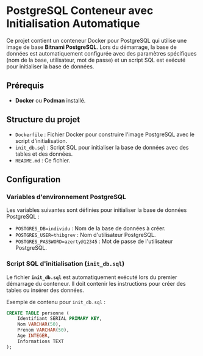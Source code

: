 # PostgreSQL Conteneur avec Initialisation Automatique

Ce projet contient un conteneur Docker pour PostgreSQL qui utilise une image de base **Bitnami PostgreSQL**. Lors du démarrage, la base de données est automatiquement configurée avec des paramètres spécifiques (nom de la base, utilisateur, mot de passe) et un script SQL est exécuté pour initialiser la base de données.

## Prérequis

- **Docker** ou **Podman** installé.

## Structure du projet

- `Dockerfile` : Fichier Docker pour construire l'image PostgreSQL avec le script d'initialisation.
- `init_db.sql` : Script SQL pour initialiser la base de données avec des tables et des données.
- `README.md` : Ce fichier.

## Configuration

### Variables d'environnement PostgreSQL

Les variables suivantes sont définies pour initialiser la base de données PostgreSQL :

- `POSTGRES_DB=individu` : Nom de la base de données à créer.
- `POSTGRES_USER=thibgrev` : Nom d'utilisateur PostgreSQL.
- `POSTGRES_PASSWORD=azerty@12345` : Mot de passe de l'utilisateur PostgreSQL.

### Script SQL d'initialisation (`init_db.sql`)

Le fichier **`init_db.sql`** est automatiquement exécuté lors du premier démarrage du conteneur. Il doit contenir les instructions pour créer des tables ou insérer des données.

Exemple de contenu pour `init_db.sql` :

```sql
CREATE TABLE personne (
    Identifiant SERIAL PRIMARY KEY,
    Nom VARCHAR(50),
    Prenom VARCHAR(50),
    Age INTEGER,
    Informations TEXT
);
